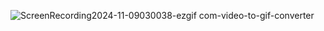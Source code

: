 ![ScreenRecording2024-11-09030038-ezgif com-video-to-gif-converter](https://github.com/user-attachments/assets/0cc705a3-1061-4271-92b6-b0e37727a4b7)
